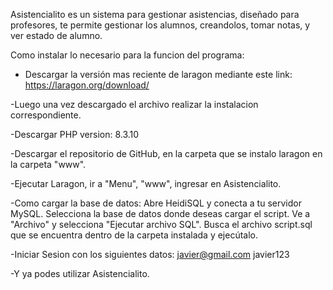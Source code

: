 Asistencialito es un sistema para gestionar asistencias, diseñado para profesores, te permite gestionar los alumnos, creandolos, tomar notas, y ver estado de alumno.

Como instalar lo necesario para la funcion del programa:
- Descargar la versión mas reciente de laragon mediante este link:
	https://laragon.org/download/

-Luego una vez descargado el archivo realizar la instalacion correspondiente.

-Descargar PHP version: 8.3.10

-Descargar el repositorio de GitHub, en la carpeta que se instalo laragon en la carpeta "www".

-Ejecutar Laragon, ir a "Menu", "www", ingresar en Asistencialito. 

-Como cargar la base de datos:
Abre HeidiSQL y conecta a tu servidor MySQL.
Selecciona la base de datos donde deseas cargar el script.
Ve a "Archivo" y selecciona "Ejecutar archivo SQL".
Busca el archivo script.sql que se encuentra dentro de la carpeta instalada y ejecútalo.

-Iniciar Sesion con los siguientes datos:
javier@gmail.com
javier123

-Y ya podes utilizar Asistencialito.
